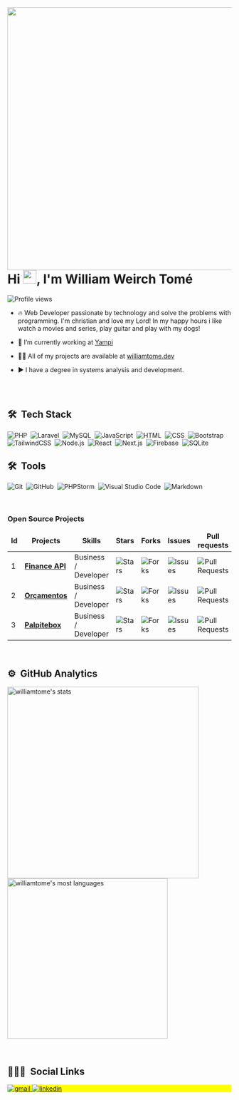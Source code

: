 
<img align="right" height="590em" src="https://raw.githubusercontent.com/gist/williamtome/cd0adbf2dfa67db30210ecf6a710125a/raw/58eb33beb9d7198397b2423ff503b200f66d036f/githubcard.svg"/>

<h1 align="left">Hi <img src="https://raw.githubusercontent.com/kaueMarques/kaueMarques/master/hi.gif" width="30px" height="30px">, I'm William Weirch Tomé</h1>

<p align="left"> <img src="https://komarev.com/ghpvc/?username=williamtome&color=yellow" alt="Profile views" /> </p>

- 🔥 Web Developer passionate by technology and solve the problems with programming. I'm christian and love my Lord! In my happy hours i like watch a movies and series, play guitar and play with my dogs!

- 🔭 I’m currently working at [Yampi](https://yampi.com.br)

- 👨‍💻 All of my projects are available at [williamtome.dev](https://williamtome.dev)

- ▶️ I have a degree in systems analysis and development.

<br><br>

## 🛠 &nbsp;Tech Stack

![PHP](https://img.shields.io/badge/-PHP-05122A?style=flat&logo=php)&nbsp;
![Laravel](https://img.shields.io/badge/-Laravel-05122A?style=flat&logo=laravel)&nbsp;
![MySQL](https://img.shields.io/badge/-MySQL-05122A?style=flat&logo=mysql)&nbsp;
![JavaScript](https://img.shields.io/badge/-JavaScript-05122A?style=flat&logo=javascript)&nbsp;
![HTML](https://img.shields.io/badge/-HTML-05122A?style=flat&logo=HTML5)&nbsp;
![CSS](https://img.shields.io/badge/-CSS-05122A?style=flat&logo=CSS3&logoColor=1572B6)&nbsp;
![Bootstrap](https://img.shields.io/badge/-Bootstrap-05122A?style=flat&logo=bootstrap)&nbsp;
![TailwindCSS](https://img.shields.io/badge/-TailwindCSS-05122A?style=flat&logo=tailwindcss)&nbsp;
![Node.js](https://img.shields.io/badge/-Node.js-05122A?style=flat&logo=node.js)&nbsp;
![React](https://img.shields.io/badge/-React-05122A?style=flat&logo=react)&nbsp;
![Next.js](https://img.shields.io/badge/-Next.js-05122A?style=flat&logo=next.js)&nbsp;
![Firebase](https://img.shields.io/badge/-Firebase-05122A?style=flat&logo=firebase)&nbsp;
![SQLite](https://img.shields.io/badge/-SQLite-05122A?style=flat&logo=sqlite)&nbsp;

## 🛠 &nbsp;Tools
![Git](https://img.shields.io/badge/-Git-05122A?style=flat&logo=git)&nbsp;
![GitHub](https://img.shields.io/badge/-GitHub-05122A?style=flat&logo=github)&nbsp;
![PHPStorm](https://img.shields.io/badge/-PHP%20Storm-05122A?style=flat&logo=phpstorm&logoColor=765AF8)&nbsp;
![Visual Studio Code](https://img.shields.io/badge/-Visual%20Studio%20Code-05122A?style=flat&logo=visual-studio-code&logoColor=007ACC)&nbsp;
![Markdown](https://img.shields.io/badge/-Markdown-05122A?style=flat&logo=markdown)&nbsp;


<br>

<h3>Open Source Projects</h3>
<table>
    <thead align="center">
        <tr border: none;>
            <td><b>Id</b></td>
	    <td><b>Projects</b></td>
	    <td><b>Skills</b></td>
            <td><b>Stars</b></td>
            <td><b>Forks</b></td>
            <td><b>Issues</b></td>
            <td><b>Pull requests</b></td>
        </tr>
    </thead>
    <tbody>
	<tr>
		<td>1</td>
            	<td><a href="https://github.com/williamtome/finance-api-v2"><b>Finance API</b></a></td>
		<td>Business / Developer</td>
            	<td><img alt="Stars" src="https://img.shields.io/github/stars/williamtome/finance-api-v2?style=flat-square&labelColor=343b41" /></td>
            	<td><img alt="Forks" src="https://img.shields.io/github/forks/williamtome/finance-api-v2?style=flat-square&labelColor=343b41" /></td>
            	<td><img alt="Issues" src="https://img.shields.io/github/issues/williamtome/finance-api-v2?style=flat-square&labelColor=343b41" /></td>
            	<td><img alt="Pull Requests" src="https://img.shields.io/github/issues-pr/williamtome/finance-api-v2?style=flat-square&labelColor=343b41" /></td>
        </tr>
        <tr>
		<td>2</td>
		<td><a href="https://github.com/williamtome/orcamentos"><b>Orçamentos</b></a></td>
	 	<td>Business / Developer</td>
	    	<td><img alt="Stars" src="https://img.shields.io/github/stars/williamtome/orcamentos?style=flat-square&labelColor=343b41" /></td>
            	<td><img alt="Forks" src="https://img.shields.io/github/forks/williamtome/orcamentos?style=flat-square&labelColor=343b41" /></td>
            	<td><img alt="Issues" src="https://img.shields.io/github/issues/williamtome/orcamentos?style=flat-square&labelColor=343b41" /></td>
            	<td><img alt="Pull Requests" src="https://img.shields.io/github/issues-pr/williamtome/orcamentos?style=flat-square&labelColor=343b41" /></td>
        </tr>
        <tr>
		<td>3</td>
            	<td><a href="https://github.com/williamtome/palpitebox"><b>Palpitebox</b></a></td>
		<td>Business / Developer</td>
            	<td><img alt="Stars" src="https://img.shields.io/github/stars/williamtome/palpitebox?style=flat-square&labelColor=343b41" /></td>
            	<td><img alt="Forks" src="https://img.shields.io/github/forks/williamtome/palpitebox?style=flat-square&labelColor=343b41" /></td>
            	<td><img alt="Issues" src="https://img.shields.io/github/issues/williamtome/palpitebox?style=flat-square&labelColor=343b41" /></td>
            	<td><img alt="Pull Requests" src="https://img.shields.io/github/issues-pr/williamtome/palpitebox?style=flat-square&labelColor=343b41" /></td>
        </tr>
    </tbody>
</table>

<br>

## ⚙️ &nbsp;GitHub Analytics

<p align="left">
<img width="430em" src="https://github-readme-stats.vercel.app/api?username=williamtome&show_icons=true&theme=vision-friendly-dark" alt="williamtome's stats"/>
<img width="360em" src="https://github-readme-stats.vercel.app/api/top-langs/?username=williamtome&layout=compact&theme=vision-friendly-dark" alt="williamtome's most languages"/>
</p>

<br>

## 👨🏽‍🦲 &nbsp;Social Links

<p align="left" style="background:yellow">
  <a href = "mailto:william.tomenh@gmail.com">
    <img src="https://img.shields.io/badge/Gmail-D14836?style=for-the-badge&logo=gmail&logoColor=white" alt="gmail" target="_blank">
  </a>
  
  <a href="https://linkedin.com/in/williamtome" target="_blank">
    <img src="https://img.shields.io/badge/-LinkedIn-%230077B5?style=for-the-badge&logo=linkedin&logoColor=white" alt="linkedin" target="_blank">
  </a>
</p>

